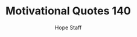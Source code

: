 ---
image: /assets/img/mq/mq_140_byrne.png
title: Motivational Quotes 140
categories:
  - Motivational Quotes
author: Hope Staff
notes: Motivational Quotes 140
embed: >-
  EMBED_GOES_HERE
transcript: >-
  SOME LINES OF TEXT START HERE
---